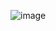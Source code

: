 ![image](https://user-images.githubusercontent.com/29027581/81638481-3762f680-93ce-11ea-9f6a-88cdd1972792.png)
